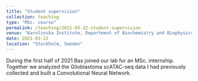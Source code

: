 ```yaml
---
title: "Student supervision"
collection: teaching
type: "MSc. course"
permalink: /teaching/2021-03-22-student-supervision
venue: "Karolinska Institute, Department of Biochemistry and Biophysics"
date: 2021-03-22
location: "Stockholm, Sweden"
---
```


During the first half of 2021 Bas joined our lab for an MSc. internship. Together we analyzed the Glioblastoma scATAC-seq data I had previously collected and built a Convolutional Neural Network.

